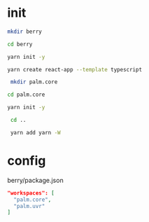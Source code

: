 # init

 ```sh
 mkdir berry
 ```

 ```sh
 cd berry
 ```

 ```sh
 yarn init -y
 ```
 
 ```sh
 yarn create react-app --template typescript
 ```
 
```sh
 mkdir palm.core
 ```

 ```sh
 cd palm.core
 ```

 ```sh
 yarn init -y
 ```

```sh
 cd ..
 ```

```sh
 yarn add yarn -W
 ```

 # config

 berry/package.json
 ```json
 "workspaces": [
   "palm.core",
   "palm.uvr"
 ]
 ```
